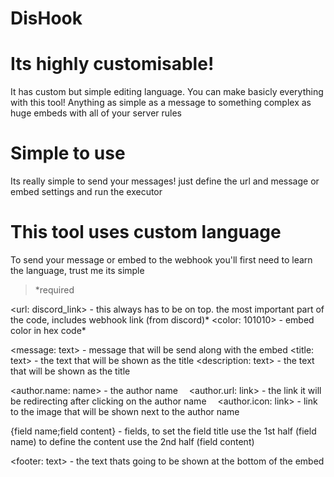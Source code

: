 # DisHook

# Its highly customisable!
It has custom but simple editing language. You can make basicly everything with this tool! Anything as simple as a message to something complex as
huge embeds with all of your server rules



# Simple to use
Its really simple to send your messages! just define the url and message or embed settings and run the executor



# This tool uses custom language
To send your message or embed to the webhook you'll first need to learn the language, trust me its simple

> *required

<url: discord_link> - this always has to be on top. the most important part of the code, includes webhook link (from discord)*
<color: 101010> - embed color in hex code*

<message: text> - message that will be send along with the embed
<title: text> - the text that will be shown as the title
<description: text> - the text that will be shown as the title

<author.name: name> - the author name&emsp;
<author.url: link> - the link it will be redirecting after clicking on the author name&emsp;
<author.icon: link> - link to the image that will be shown next to the author name&emsp;

{field name;field content} - fields, to set the field title use the 1st half (field name) to define the content use the 2nd half (field content)&emsp;

<footer: text> - the text thats going to be shown at the bottom of the embed

